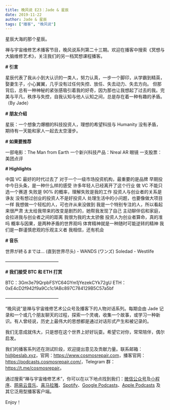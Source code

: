 ```yaml
---
title: 晚风说 E23：Jade & 星辰
date: 2019-11-22
author: Jade & 星辰
tags: ["播客", "晚风说"]
---
```


星辰大海的那个星辰。

<!--more-->


禅与宇宙维修艺术播客节目，晚风说系列第二十三期。欢迎在播客中搜索《冥想与大脑维修艺术》，关注我们的另一档冥想课程播客。

**# 引言**

星辰代表了我从小到大认识的一类人，努力认真，一步一个脚印，从学霸到精英，娶妻生子，小心翼翼，几乎没有过任何失控、放任、失去动力、失去方向。
但那背后，总有一种神秘的紧张感吸引着我的好奇，因为那也让我想起了过去的我。完美与平凡，秩序与失控，自我认知与他人认知之间，总是存在着一种有趣的矛盾。（By Jade）

**# 朋友介绍**

星辰：一个想象力爆棚的科技投资人，理想的希望科技与 Humanity 没有矛盾，期待有一天能和家人一起去太空漫步。

**# 如果要推荐**

一部电影：The Man from Earth
一个新兴科技产品：Nreal AR 眼镜
一支股票：美团点评

**# Highlights** 

中国 VC 最好的时代过去了
对于一个一级市场投资机构，最重要的是品牌
早期投中今日头条，是一种什么样的感受
许多年轻人已经离开了这个行业
做 VC 不能只选一个赛道
失败是 90% 的概率，理解失败是我的工作
投资人与创业者的关系是诤友
没有想过创业的投资人不是好投资人
处理生活中的小问题，也要像做大项目一样
我想做一个轻松的人，可也许从来没做到
我是一个特别专注的人，所以看起来很严肃
太太给我带来的改变是剧烈的，她帮我发现了自己
主动聊伴侣和家庭，会拉进我与创业者之间的距离
我很为我的太太骄傲
投资人为创业者算命，真的准吗
概率与因果，是两种矛盾的世界观吗
体育精神就是一种随时可能逆转的精神
我们是一群谨慎悲观的乐观主义者
我相信，还有机会

 **# 音乐**

世界が終るまでは… (直到世界尽头) - WANDS (ワンズ)
Soledad - Westlife

————————————

**# 我们接受 BTC 和 ETH 打赏**

BTC：3Gm3e79QrpbFSYC64GYm1jYezekCYk72gU
ETH：0xE4cD2f942f9a9Cc1c1ABc897C784129B5C57a5bf

————————————

“晚风说”是禅与宇宙维修艺术公众号及播客下的人物对话系列。每期会由 Jade 记录和一个或几个朋友聊天的过程，探索一个灵魂，收集一个故事，或学习一种新识。有人曾经说，历史上最伟大的思想都是通过对话形式产生和被记录的。

我们无意成就伟大，只是想在这个世界上好好玩耍。希望它对你，常常陪伴，偶尔启发。

我们的播客系列还在测试阶段，欢迎提出意见及贡献力量。联系邮箱：<hi@beslab.xyz>，官网：<https://www.cosmosrepair.com>，播客官网：<https://podcasts.cosmosrepair.com/>，Telegram 群：<https://t.me/cosmosrepair>。

通过搜索“禅与宇宙维修艺术”，你可以在以下地点找到我们：[微信公众号](https://cosmosrepair-1257028016.cos.ap-beijing.myqcloud.com/2019-08-04-qrcode_for_gh_9a7e409c3696_430.jpg)及[小程序](https://cosmosrepair-1257028016.cos.ap-beijing.myqcloud.com/2019-08-04-gh_ec0187a9be05_430.jpg)、[网易云音乐](https://music.163.com/#/djradio?id=793651380)、[喜马拉雅](https://www.ximalaya.com/zhubo/182662946/)、[Spotify](https://open.spotify.com/show/5SfJxMPMoqbGc2zG8ouiuD?si=QcavW9VXQiKTkTuBuWU8nA)、[Google Podcasts](https://podcasts.google.com/?feed=aHR0cHM6Ly9wb2RjYXN0cy5jb3Ntb3NyZXBhaXIuY29tL3Jzcw%3D%3D)、[Apple Podcasts](https://podcasts.apple.com/podcast/id1475254987) 及其它泛用型播客客户端。

Enjoy！